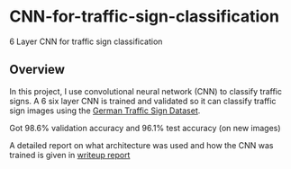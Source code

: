 # CNN-for-traffic-sign-classification
6 Layer CNN for traffic sign classification

Overview
---

In this project, I use convolutional neural network (CNN) to classify traffic signs. A 6 six layer CNN is trained and validated so it can classify traffic sign images using the [German Traffic Sign Dataset](http://benchmark.ini.rub.de/?section=gtsrb&subsection=dataset). 

Got 98.6% validation accuracy and 96.1% test accuracy (on new images)

A detailed report on what architecture was used and how the CNN was trained is given in [writeup report](https://github.com/ranjeethks/CNN-for-traffic-sign-classification/blob/master/TrafficSignsClassification_Writeup.pdf)
